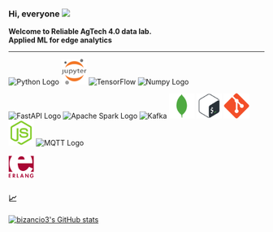 ### Hi, everyone <img src="https://raw.githubusercontent.com/MartinHeinz/MartinHeinz/master/wave.gif" width="30px"> 

**Welcome to Reliable AgTech 4.0 data lab. \
Applied ML for edge analytics**

---

<img src="https://cdn.worldvectorlogo.com/logos/python-5.svg" alt="Python Logo" width="50" height="50"/> <img src="https://raw.githubusercontent.com/devicons/devicon/master/icons/jupyter/jupyter-original-wordmark.svg" alt="Jupyter Logo" width="50" height="50"/> <img src="https://cdn.worldvectorlogo.com/logos/tensorflow-2.svg" alt="TensorFlow" width="50" height="50"/> 
<img src="https://cdn.worldvectorlogo.com/logos/numpy-1.svg" alt="Numpy Logo" width="50" height="50"/> 

<img src="https://cdn.worldvectorlogo.com/logos/fastapi-1.svg" alt="FastAPI Logo" width="50" height="50"/> <img src="https://cdn.worldvectorlogo.com/logos/apache-spark-5.svg" alt="Apache Spark Logo" width="50" height="50"/> <img src="https://cdn.worldvectorlogo.com/logos/kafka.svg" alt="Kafka" width="50" height="50"/> <img src="https://raw.githubusercontent.com/devicons/devicon/master/icons/mongodb/mongodb-plain.svg" alt="Mongo DB" width="50" height="50"/> <img src="https://raw.githubusercontent.com/devicons/devicon/master/icons/bash/bash-original.svg" alt="Bash Logo" width="50" height="50"/> <img src="https://raw.githubusercontent.com/devicons/devicon/master/icons/git/git-original.svg" alt="Git Logo" width="50" height="50"/> <img src="https://raw.githubusercontent.com/devicons/devicon/master/icons/nodejs/nodejs-original.svg" alt="NodeJS Logo" width="50" height="50"/> <img src="https://mqtt.org/assets/downloads/mqtt-ver-neg.png" alt="MQTT Logo" width="50" height="50"/>

<img src="https://raw.githubusercontent.com/devicons/devicon/master/icons/erlang/erlang-plain-wordmark.svg" alt="Erlang Logo" width="50" height="50"/> 

### &#x1f4c8;

[![bizancio3's GitHub stats](https://github-readme-stats.vercel.app/api?username=bizancio3&theme=dark)](https://github.com/anuraghazra/github-readme-stats)
